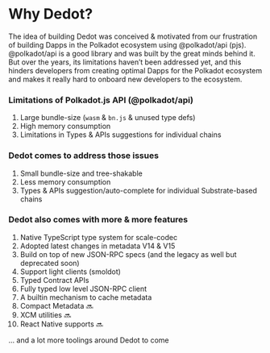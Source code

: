 # Why Dedot?

The idea of building Dedot was conceived & motivated from our frustration of building Dapps in the Polkadot ecosystem using @polkadot/api (pjs). @polkadot/api is a good library and was built by the great minds behind it. But over the years, its limitations haven’t been addressed yet, and this hinders developers from creating optimal Dapps for the Polkadot ecosystem and makes it really hard to onboard new developers to the ecosystem.

### Limitations of Polkadot.js API (@polkadot/api)

1. Large bundle-size (`wasm` & `bn.js` & unused type defs)
2. High memory consumption
3. Limitations in Types & APIs suggestions for individual chains

### Dedot comes to address those issues

1. Small bundle-size and tree-shakable
2. Less memory consumption
3. Types & APIs suggestion/auto-complete for individual Substrate-based chains

### Dedot also comes with more & more features

1. Native TypeScript type system for scale-codec
2. Adopted latest changes in metadata V14 & V15
3. Build on top of new JSON-RPC specs (and the legacy as well but deprecated soon)
4. Support light clients (smoldot)
5. Typed Contract APIs
6. Fully typed low level JSON-RPC client
7. A builtin mechanism to cache metadata
8. Compact Metadata 🔜
9. XCM utilities 🔜
10. React Native supports 🔜

... and a lot more toolings around Dedot to come

